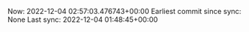 Now: 2022-12-04 02:57:03.476743+00:00 Earliest commit since sync: None Last sync: 2022-12-04 01:48:45+00:00
